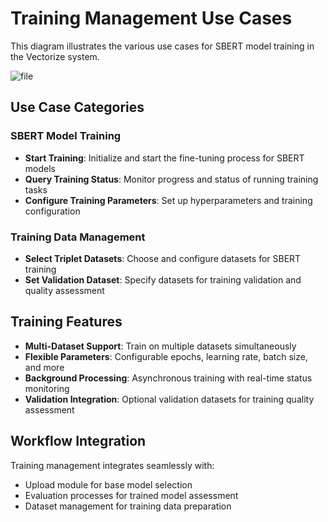 # Training Management Use Cases

This diagram illustrates the various use cases for SBERT model training in the Vectorize system.

![file](out/use-cases-training.svg)

## Use Case Categories

### SBERT Model Training

- **Start Training**: Initialize and start the fine-tuning process for SBERT models
- **Query Training Status**: Monitor progress and status of running training tasks
- **Configure Training Parameters**: Set up hyperparameters and training configuration

### Training Data Management

- **Select Triplet Datasets**: Choose and configure datasets for SBERT training
- **Set Validation Dataset**: Specify datasets for training validation and quality assessment

## Training Features

- **Multi-Dataset Support**: Train on multiple datasets simultaneously
- **Flexible Parameters**: Configurable epochs, learning rate, batch size, and more
- **Background Processing**: Asynchronous training with real-time status monitoring
- **Validation Integration**: Optional validation datasets for training quality assessment

## Workflow Integration

Training management integrates seamlessly with:

- Upload module for base model selection
- Evaluation processes for trained model assessment
- Dataset management for training data preparation
